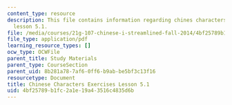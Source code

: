 ```yaml
---
content_type: resource
description: This file contains information regarding chines characters exercises
  lesson 5.1.
file: /media/courses/21g-107-chinese-i-streamlined-fall-2014/4bf25789b1fc2a1e19a43516c4835d6b_MIT21G_107F14_L5_st1_5.1.pdf
file_type: application/pdf
learning_resource_types: []
ocw_type: OCWFile
parent_title: Study Materials
parent_type: CourseSection
parent_uid: 8b281a78-7af6-0ff6-b9ab-be5bf3c13f16
resourcetype: Document
title: Chinese Characters Exercises Lesson 5.1
uid: 4bf25789-b1fc-2a1e-19a4-3516c4835d6b
---
```

